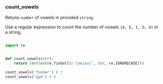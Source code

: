 ### count_vowels

Retuns `number` of vowels in provided `string`.

Use a regular expression to count the number of vowels `(A, E, I, O, U)` in a string.

```python

import re


def count_vowels(str):
    return len(len(re.findall(r'[aeiou]', str, re.IGNORECASE)))
```

``` python
count_vowels('foobar') # 3
count_vowels('gym') # 0
```
